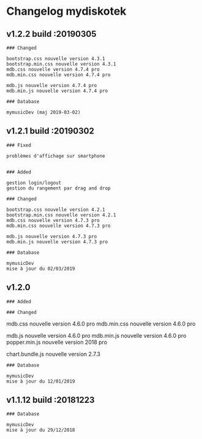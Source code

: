 # Changelog mydiskotek

## v1.2.2 build :20190305

    ### Changed

    bootstrap.css nouvelle version 4.3.1
    bootstrap.min.css nouvelle version 4.3.1
    mdb.css nouvelle version 4.7.4 pro
    mdb.min.css nouvelle version 4.7.4 pro
  
    mdb.js nouvelle version 4.7.4 pro
    mdb.min.js nouvelle version 4.7.4 pro
  
    ### Database

    mymusicDev (maj 2019-03-02)

## v1.2.1 build :20190302

    ### Fixed

    problèmes d'affichage sur smartphone


    ### Added

    gestion login/logout
    gestion du rangement par drag and drop

    ### Changed

    bootstrap.css nouvelle version 4.2.1
    bootstrap.min.css nouvelle version 4.2.1
    mdb.css nouvelle version 4.7.3 pro
    mdb.min.css nouvelle version 4.7.3 pro
  
    mdb.js nouvelle version 4.7.3 pro
    mdb.min.js nouvelle version 4.7.3 pro
  
    ### Database

    mymusicDev
    mise à jour du 02/03/2019

## v1.2.0

    ### Added

    ### Changed

  mdb.css nouvelle version 4.6.0 pro
  mdb.min.css nouvelle version 4.6.0 pro
  
  mdb.js nouvelle version 4.6.0 pro
  mdb.min.js nouvelle version 4.6.0 pro
  popper.min.js nouvelle version 2018 pro

  chart.bundle.js nouvelle version 2.7.3
  
    ### Database

    mymusicDev
    mise à jour du 12/01/2019

## v1.1.12  build :20181223

    ### Database

    mymusicDev
    mise à jour du 29/12/2018
